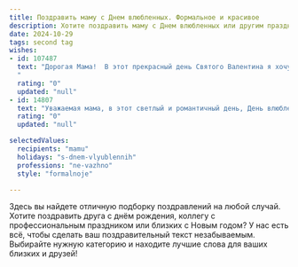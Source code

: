 ```yaml
---
title: Поздравить маму с Днем влюбленных. Формальное и красивое
description: Хотите поздравить маму с Днем влюбленных или другим праздником? Наш ИИ создаст незабываемое поздравление, а вы обязательно выделитесь среди других.  
date: 2024-10-29
tags: second tag
wishes:
- id: 107487
  text: "Дорогая Мама!  В этот прекрасный день Святого Валентина я хочу выразить Вам свою глубокую любовь и признательность. Ваша забота и нежность – бесценный дар, который согревает мою душу.  Пусть этот день наполнит Ваше сердце радостью и теплом, а любовь и счастье всегда будут Вашими верными спутниками. С праздником!
  "
  rating: "0"
  updated: "null"
- id: 14807
  text: "Уважаемая мама, в этот светлый и романтичный день, День влюбленных, я хочу выразить глубочайшую признательность за все, что вы делаете для нас. Ваша любовь и забота, как солнечные лучи, согревают нас ежедневно. Пусть в вашей жизни всегда будет много радости, счастья и тепла, которое вы так щедро дарите другим. С праздником, мама!"
  rating: "0"
  updated: "null"

selectedValues:
  recipients: "mamu"
  holidays: "s-dnem-vlyublennih"
  professions: "ne-vazhno"
  style: "formalnoje"

---
```


Здесь вы найдете отличную подборку поздравлений на любой случай.
Хотите поздравить друга с днём рождения, коллегу с профессиональным праздником или близких с Новым годом? У нас есть всё, чтобы сделать ваш поздравительный текст незабываемым. Выбирайте нужную категорию и находите лучшие слова для ваших близких и друзей!
